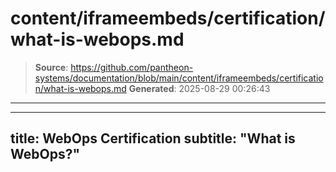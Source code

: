 # content/iframeembeds/certification/what-is-webops.md

> **Source**: https://github.com/pantheon-systems/documentation/blob/main/content/iframeembeds/certification/what-is-webops.md
> **Generated**: 2025-08-29 00:26:43

---

---
title: WebOps Certification
subtitle: "What is WebOps?"
---

<Partial file="certification-guide/what-is-webops.md" />
